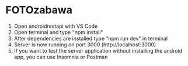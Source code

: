 # FOTOzabawa

1. Open androidrestapi with VS Code
2. Open terminal and type "npm install"
3. After dependencies are installed type "npm run dev" in terminal
4. Server is now running on port 3000 (http://localhost:3000)
5. If you want to test the server application without installing the android app, you can use Insomnia or Postman

